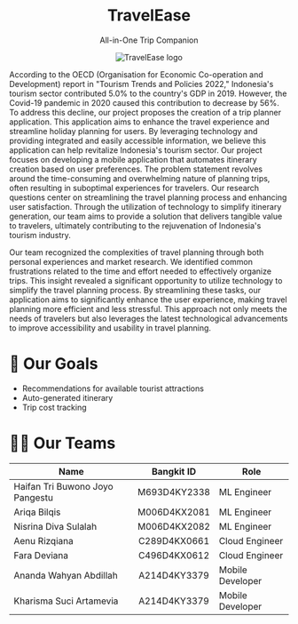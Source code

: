 <h1 align="center">TravelEase</h1>
<p align="center">All-in-One Trip Companion</p>

<div align="center">
  <img src="https://github.com/TravelEase/.github/assets/117128195/75a6b944-9c80-49bc-8bb1-ee7d9733a189" alt="TravelEase logo" />
</div>

According to the OECD (Organisation for Economic Co-operation and Development) report in "Tourism Trends and Policies 2022," Indonesia's tourism sector contributed 5.0% to the country's GDP in 2019. However, the Covid-19 pandemic in 2020 caused this contribution to decrease by 56%. To address this decline, our project proposes the creation of a trip planner application. This application aims to enhance the travel experience and streamline holiday planning for users. By leveraging technology and providing integrated and easily accessible information, we believe this application can help revitalize Indonesia's tourism sector. Our project focuses on developing a mobile application that automates itinerary creation based on user preferences. The problem statement revolves around the time-consuming and overwhelming nature of planning trips, often resulting in suboptimal experiences for travelers. Our research questions center on streamlining the travel planning process and enhancing user satisfaction. Through the utilization of technology to simplify itinerary generation, our team aims to provide a solution that delivers tangible value to travelers, ultimately contributing to the rejuvenation of Indonesia's tourism industry.

Our team recognized the complexities of travel planning through both personal experiences and market research. We identified common frustrations related to the time and effort needed to effectively organize trips. This insight revealed a significant opportunity to utilize technology to simplify the travel planning process. By streamlining these tasks, our application aims to significantly enhance the user experience, making travel planning more efficient and less stressful. This approach not only meets the needs of travelers but also leverages the latest technological advancements to improve accessibility and usability in travel planning.

# 🎯 Our Goals
- Recommendations for available tourist attractions
- Auto-generated itinerary
- Trip cost tracking

# 👷‍♂️ Our Teams
| Name                             | Bangkit ID   | Role             |
| -------------------------------- | :----------: | ---------------- |
| Haifan Tri Buwono Joyo Pangestu  | M693D4KY2338 | ML Engineer      |
| Ariqa Bilqis                     | M006D4KX2081 | ML Engineer      |
| Nisrina Diva Sulalah             | M006D4KX2082 | ML Engineer      |
| Aenu Rizqiana                    | C289D4KX0661 | Cloud Engineer   |
| Fara Deviana                     | C496D4KX0612 | Cloud Engineer   |
| Ananda Wahyan Abdillah           | A214D4KY3379 | Mobile Developer |
| Kharisma Suci Artamevia          | A214D4KY3379 | Mobile Developer |
